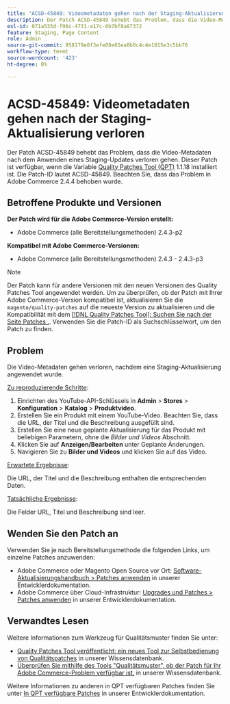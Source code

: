 ```yaml
---
title: "ACSD-45849: Videometadaten gehen nach der Staging-Aktualisierung verloren"
description: Der Patch ACSD-45849 behebt das Problem, dass die Video-Metadaten nach dem Anwenden eines Staging-Updates verloren gehen. Dieser Patch ist verfügbar, wenn das [Quality Patches Tool (QPT)](/help/announcements/adobe-commerce-announcements/magento-quality-patches-released-new-tool-to-self-serve-quality-patches.md) 1.1.18 installiert ist. Die Patch-ID lautet ACSD-45849. Beachten Sie, dass das Problem in Adobe Commerce 2.4.4 behoben wurde.
exl-id: 071a535d-f96c-4731-a17c-0b7bf8a87372
feature: Staging, Page Content
role: Admin
source-git-commit: 958179e0f3efe08e65ea8b0c4c4e1015e3c5bb76
workflow-type: tm+mt
source-wordcount: '423'
ht-degree: 0%

---
```


# ACSD-45849: Videometadaten gehen nach der Staging-Aktualisierung verloren

Der Patch ACSD-45849 behebt das Problem, dass die Video-Metadaten nach dem Anwenden eines Staging-Updates verloren gehen. Dieser Patch ist verfügbar, wenn die Variable [Quality Patches Tool (QPT)](/help/announcements/adobe-commerce-announcements/magento-quality-patches-released-new-tool-to-self-serve-quality-patches.md) 1.1.18 installiert ist. Die Patch-ID lautet ACSD-45849. Beachten Sie, dass das Problem in Adobe Commerce 2.4.4 behoben wurde.

## Betroffene Produkte und Versionen

**Der Patch wird für die Adobe Commerce-Version erstellt:**

* Adobe Commerce (alle Bereitstellungsmethoden) 2.4.3-p2

**Kompatibel mit Adobe Commerce-Versionen:**

* Adobe Commerce (alle Bereitstellungsmethoden) 2.4.3 - 2.4.3-p3

>[!NOTE]
>
>Der Patch kann für andere Versionen mit den neuen Versionen des Quality Patches Tool angewendet werden. Um zu überprüfen, ob der Patch mit Ihrer Adobe Commerce-Version kompatibel ist, aktualisieren Sie die `magento/quality-patches` auf die neueste Version zu aktualisieren und die Kompatibilität mit dem [[!DNL Quality Patches Tool]: Suchen Sie nach der Seite Patches .](https://devdocs.magento.com/quality-patches/tool.html#patch-grid). Verwenden Sie die Patch-ID als Suchschlüsselwort, um den Patch zu finden.

## Problem

Die Video-Metadaten gehen verloren, nachdem eine Staging-Aktualisierung angewendet wurde.

<u>Zu reproduzierende Schritte</u>:

1. Einrichten des YouTube-API-Schlüssels in **Admin** > **Stores** > **Konfiguration** > **Katalog** > **Produktvideo**.
1. Erstellen Sie ein Produkt mit einem YouTube-Video. Beachten Sie, dass die URL, der Titel und die Beschreibung ausgefüllt sind.
1. Erstellen Sie eine neue geplante Aktualisierung für das Produkt mit beliebigen Parametern, ohne die *Bilder und Videos* Abschnitt.
1. Klicken Sie auf **Anzeigen/Bearbeiten** unter Geplante Änderungen.
1. Navigieren Sie zu **Bilder und Videos** und klicken Sie auf das Video.

<u>Erwartete Ergebnisse</u>:

Die URL, der Titel und die Beschreibung enthalten die entsprechenden Daten.

<u>Tatsächliche Ergebnisse</u>:

Die Felder URL, Titel und Beschreibung sind leer.

## Wenden Sie den Patch an

Verwenden Sie je nach Bereitstellungsmethode die folgenden Links, um einzelne Patches anzuwenden:

* Adobe Commerce oder Magento Open Source vor Ort: [Software-Aktualisierungshandbuch > Patches anwenden](https://devdocs.magento.com/guides/v2.4/comp-mgr/patching/mqp.html) in unserer Entwicklerdokumentation.
* Adobe Commerce über Cloud-Infrastruktur: [Upgrades und Patches > Patches anwenden](https://devdocs.magento.com/cloud/project/project-patch.html) in unserer Entwicklerdokumentation.

## Verwandtes Lesen

Weitere Informationen zum Werkzeug für Qualitätsmuster finden Sie unter:

* [Quality Patches Tool veröffentlicht: ein neues Tool zur Selbstbedienung von Qualitätspatches](/help/announcements/adobe-commerce-announcements/magento-quality-patches-released-new-tool-to-self-serve-quality-patches.md) in unserer Wissensdatenbank.
* [Überprüfen Sie mithilfe des Tools &quot;Qualitätsmuster&quot;, ob der Patch für Ihr Adobe Commerce-Problem verfügbar ist.](/help/support-tools/patches-available-in-qpt-tool/check-patch-for-magento-issue-with-magento-quality-patches.md) in unserer Wissensdatenbank.

Weitere Informationen zu anderen in QPT verfügbaren Patches finden Sie unter [In QPT verfügbare Patches](https://devdocs.magento.com/quality-patches/tool.html#patch-grid) in unserer Entwicklerdokumentation.
